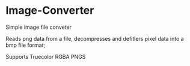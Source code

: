 # Image-Converter

Simple image file conveter  
  
Reads png data from a file, decompresses and defitlers pixel data into a bmp file format;  
  
Supports Truecolor RGBA PNGS  

